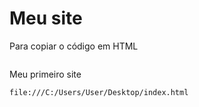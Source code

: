 # Meu site

Para copiar o código em HTML
```

```
Meu primeiro site
```
file:///C:/Users/User/Desktop/index.html
